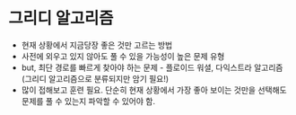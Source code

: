 # 그리디 알고리즘

* 현재 상황에서 지금당장 좋은 것만 고르는 방법
* 사전에 외우고 있지 않아도 풀 수 있을 가능성이 높은 문제 유형
* but, 최단 경로를 빠르게 찾아야 하는 문제 - 플로이드 워셜, 다익스트라 알고리즘(그리디 알고리즘으로 분류되지만 암기 필요!)
* 많이 접해보고 훈련 필요. 단순히 현재 상황에서 가장 좋아 보이는 것만을 선택해도 문제를 풀 수 있는지 파악할 수 있어야 함.

